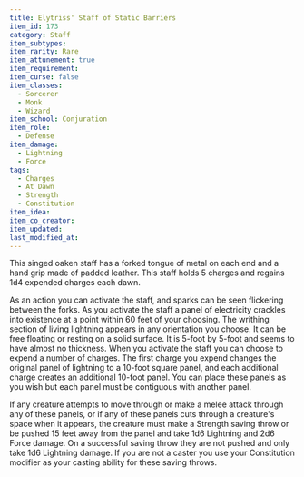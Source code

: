 ```yaml
---
title: Elytriss' Staff of Static Barriers
item_id: 173
category: Staff
item_subtypes:
item_rarity: Rare
item_attunement: true
item_requirement:
item_curse: false
item_classes:
  - Sorcerer
  - Monk
  - Wizard
item_school: Conjuration
item_role:
  - Defense
item_damage:
  - Lightning
  - Force
tags:
  - Charges
  - At Dawn
  - Strength
  - Constitution
item_idea:
item_co_creator:
item_updated:
last_modified_at:
---
```


This singed oaken staff has a forked tongue of metal on each end and a hand grip made of padded leather. This staff holds 5 charges and regains 1d4 expended charges each dawn.

As an action you can activate the staff, and sparks can be seen flickering between the forks. As you activate the staff a panel of electricity crackles into existence at a point within 60 feet of your choosing. The writhing section of living lightning appears in any orientation you choose. It can be free floating or resting on a solid surface. It is 5-foot by 5-foot and seems to have almost no thickness.
When you activate the staff you can choose to expend a number of charges. The first charge you expend changes the original panel of lightning to a 10-foot square panel, and each additional charge creates an additional 10-foot panel. You can place these panels as you wish but each panel must be contiguous with another panel.

If any creature attempts to move through or make a melee attack through any of these panels, or if any of these panels cuts through a creature's space when it appears, the creature must make a Strength saving throw or be pushed 15 feet away from the panel and take 1d6 Lightning and 2d6 Force damage. On a successful saving throw they are not pushed and only take 1d6 Lightning damage.
If you are not a caster you use your Constitution modifier as your casting ability for these saving throws.

